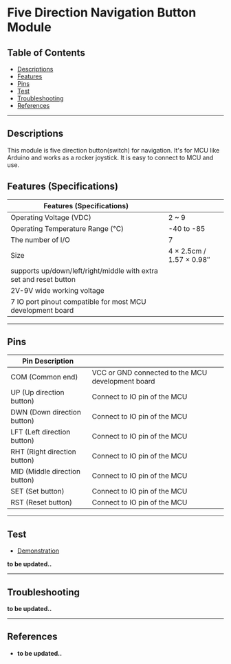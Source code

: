 # Five Direction Navigation Button Module

## Table of Contents

-   [Descriptions](#descriptions)
-   [Features](#features)
-   [Pins](#pins)
-   [Test](#test-code)
-   [Troubleshooting](#troubleshooting)
-   [References](#references)

---

## Descriptions

This module is five direction button(switch) for navigation. It's for MCU like Arduino and works as a rocker joystick. It is easy to connect to MCU and use.

## Features (Specifications)

| Features (Specifications)                                          |                          |
| ------------------------------------------------------------------ | ------------------------ |
| Operating Voltage (VDC)                                            | 2 ~ 9                    |
| Operating Temperature Range (°C)                                   | -40 to -85               |
| The number of I/O                                                  | 7                        |
| Size                                                               | 4 × 2.5cm / 1.57 × 0.98″ |
| supports up/down/left/right/middle with extra set and reset button |                          |
| 2V-9V wide working voltage                                         |                          |
| 7 IO port pinout compatible for most MCU development board         |

---

## Pins

| Pin Description               |                                                   |
| ----------------------------- | ------------------------------------------------- |
| COM (Common end)              | VCC or GND connected to the MCU development board |
| UP (Up direction button)      | Connect to IO pin of the MCU                      |
| DWN (Down direction button)   | Connect to IO pin of the MCU                      |
| LFT (Left direction button)   | Connect to IO pin of the MCU                      |
| RHT (Right direction button)  | Connect to IO pin of the MCU                      |
| MID (Middle direction button) | Connect to IO pin of the MCU                      |
| SET (Set button)              | Connect to IO pin of the MCU                      |
| RST (Reset button)            | Connect to IO pin of the MCU                      |

---

## Test

-   [Demonstration](https://www.youtube.com/watch?v=EO7pfz1KjJM)

**to be updated..**

---

## Troubleshooting

**to be updated..**

---

## References

-   **to be updated..**
